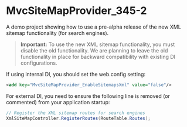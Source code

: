# MvcSiteMapProvider_345-2
A demo project showing how to use a pre-alpha release of the new XML sitemap functionality (for search engines).

> **Important:** To use the new XML sitemap functionality, you must disable the old functionality. We are planning to leave the old functionality in place for backward compatibility with existing DI configurations.

If using internal DI, you should set the web.config setting:

```xml
<add key="MvcSiteMapProvider_EnableSitemapsXml" value="false"/>
```

For external DI, you need to ensure the following line is removed (or commented) from your application startup:

```csharp
// Register the XML sitemap routes for search engines
XmlSiteMapController.RegisterRoutes(RouteTable.Routes);
```
